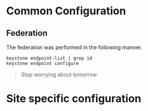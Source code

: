 # Common Configuration

##  Federation
The federation was performed in the following manner.

    keystone endpoint-list | grep id
    keystone endpoint configure

> Stop worrying about tomorrow

# Site specific configuration
